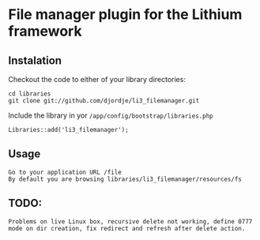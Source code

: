 # File manager plugin for the Lithium framework

## Instalation

Checkout the code to either of your library directories:

	cd libraries
	git clone git://github.com/djordje/li3_filemanager.git

Include the library in yor `/app/config/bootstrap/libraries.php`

	Libraries::add('li3_filemanager');

## Usage

	Go to your application URL /file
	By default you are browsing libraries/li3_filemanager/resources/fs

## TODO:
	Problems on live Linux box, recursive delete not working, define 0777 mode on dir creation, fix redirect and refresh after delete action.